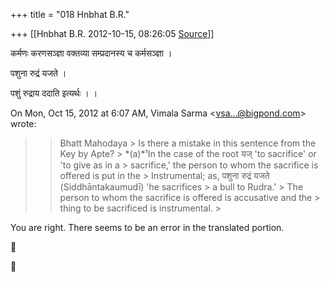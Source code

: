+++
title = "018 Hnbhat B.R."

+++
[[Hnbhat B.R.	2012-10-15, 08:26:05 [Source](https://groups.google.com/g/samskrita/c/1XWpEPtSSro)]]



  

कर्मणः करणसञ्ज्ञा वक्तव्या सम्प्रदानस्य च कर्मसञ्ज्ञा ।

पशुना रुद्रं यजते ।

पशुं रुद्राय ददाति इत्यर्थः । ।

  

  

On Mon, Oct 15, 2012 at 6:07 AM, Vimala Sarma \<[vsa...@bigpond.com]()\> wrote:  

> 
> > 
> > Bhatt Mahodaya >
> Is there a mistake in this sentence from the Key by Apte? >
> *(a)*¹In the case of the root यज् 'to sacrifice' or 'to give as in a > sacrifice,' the person to whom the sacrifice is offered is put in the > Instrumental; as, पशुना रुद्रं यजते (Siddhāntakaumudī) 'he sacrifices > a bull to Rudra.' >
> The person to whom the sacrifice is offered is accusative and the > thing to be sacrificed is instrumental. >
> 
> > 

  

  

You are right. There seems to be an error in the translated portion.





